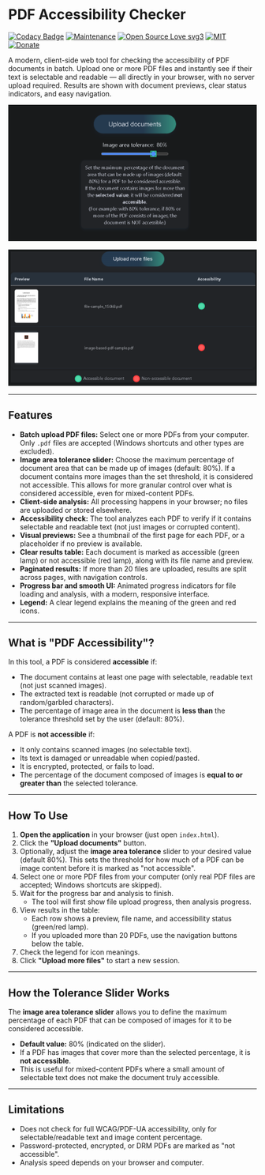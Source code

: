 # PDF Accessibility Checker

[![Codacy Badge](https://app.codacy.com/project/badge/Grade/6b90593f124e4b8a94e63cd32a61b93b)](https://app.codacy.com/gh/R0mb0/PDF_text_accessibility_tester/dashboard?utm_source=gh&utm_medium=referral&utm_content=&utm_campaign=Badge_grade)
[![Maintenance](https://img.shields.io/badge/Maintained%3F-yes-green.svg)](https://github.com/R0mb0/PDF_text_accessibility_tester)
[![Open Source Love svg3](https://badges.frapsoft.com/os/v3/open-source.svg?v=103)](https://github.com/R0mb0/PDF_text_accessibility_tester)
[![MIT](https://img.shields.io/badge/License-MIT-blue.svg)](https://opensource.org/license/mit)
[![Donate](https://img.shields.io/badge/PayPal-Donate%20to%20Author-blue.svg)](http://paypal.me/R0mb0)

A modern, client-side web tool for checking the accessibility of PDF documents in batch. Upload one or more PDF files and instantly see if their text is selectable and readable — all directly in your browser, with no server upload required. Results are shown with document previews, clear status indicators, and easy navigation.

<div align="center">

[![example 1](https://github.com/R0mb0/PDF_text_accessibility_tester/blob/main/ReadMe_Imgs/example1.png)](https://github.com/R0mb0/PDF_text_accessibility_tester)

[![example 2](https://github.com/R0mb0/PDF_text_accessibility_tester/blob/main/ReadMe_Imgs/example2.png)](https://github.com/R0mb0/PDF_text_accessibility_tester)

</div>

---

## Features

- **Batch upload PDF files:** Select one or more PDFs from your computer. Only `.pdf` files are accepted (Windows shortcuts and other types are excluded).
- **Image area tolerance slider:** Choose the maximum percentage of document area that can be made up of images (default: 80%). If a document contains more images than the set threshold, it is considered not accessible. This allows for more granular control over what is considered accessible, even for mixed-content PDFs.
- **Client-side analysis:** All processing happens in your browser; no files are uploaded or stored elsewhere.
- **Accessibility check:** The tool analyzes each PDF to verify if it contains selectable and readable text (not just images or corrupted content).
- **Visual previews:** See a thumbnail of the first page for each PDF, or a placeholder if no preview is available.
- **Clear results table:** Each document is marked as accessible (green lamp) or not accessible (red lamp), along with its file name and preview.
- **Paginated results:** If more than 20 files are uploaded, results are split across pages, with navigation controls.
- **Progress bar and smooth UI:** Animated progress indicators for file loading and analysis, with a modern, responsive interface.
- **Legend:** A clear legend explains the meaning of the green and red icons.

---

## What is "PDF Accessibility"?

In this tool, a PDF is considered **accessible** if:
- The document contains at least one page with selectable, readable text (not just scanned images).
- The extracted text is readable (not corrupted or made up of random/garbled characters).
- The percentage of image area in the document is **less than** the tolerance threshold set by the user (default: 80%).

A PDF is **not accessible** if:
- It only contains scanned images (no selectable text).
- Its text is damaged or unreadable when copied/pasted.
- It is encrypted, protected, or fails to load.
- The percentage of the document composed of images is **equal to or greater than** the selected tolerance.

---

## How To Use

1. **Open the application** in your browser (just open `index.html`).
2. Click the **"Upload documents"** button.
3. Optionally, adjust the **image area tolerance** slider to your desired value (default 80%). This sets the threshold for how much of a PDF can be image content before it is marked as "not accessible".
4. Select one or more PDF files from your computer (only real PDF files are accepted; Windows shortcuts are skipped).
5. Wait for the progress bar and analysis to finish.  
   - The tool will first show file upload progress, then analysis progress.
6. View results in the table:
   - Each row shows a preview, file name, and accessibility status (green/red lamp).
   - If you uploaded more than 20 PDFs, use the navigation buttons below the table.
7. Check the legend for icon meanings.
8. Click **"Upload more files"** to start a new session.

---

## How the Tolerance Slider Works

The **image area tolerance slider** allows you to define the maximum percentage of each PDF that can be composed of images for it to be considered accessible.  
- **Default value:** 80% (indicated on the slider).  
- If a PDF has images that cover more than the selected percentage, it is **not accessible**.
- This is useful for mixed-content PDFs where a small amount of selectable text does not make the document truly accessible.

---

## Limitations

- Does not check for full WCAG/PDF-UA accessibility, only for selectable/readable text and image content percentage.
- Password-protected, encrypted, or DRM PDFs are marked as "not accessible".
- Analysis speed depends on your browser and computer.
